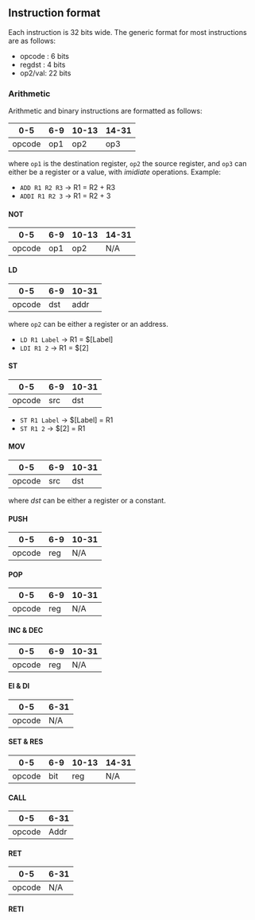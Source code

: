 ## Instruction format

Each instruction is 32 bits wide.
The generic format for most instructions are as follows:

- opcode : 6 bits
- regdst : 4 bits
- op2/val: 22 bits

### Arithmetic

Arithmetic and binary instructions are formatted as follows:

|   0-5   | 6-9  | 10-13 | 14-31 |
|---------|------|-------|-------|
|  opcode | op1  |  op2  |  op3  |

where `op1` is the destination register, `op2` the source register, and `op3`
can either be a register or a value, with *imidiate* operations.
Example:

- `ADD R1 R2 R3` -> R1 = R2 + R3
- `ADDI R1 R2 3` -> R1 = R2 + 3

#### NOT
|   0-5   | 6-9  | 10-13 | 14-31 |
|---------|------|-------|-------|
|  opcode | op1  |  op2  |  N/A  |

#### LD
|   0-5   | 6-9  | 10-31  |
|---------|------|--------|
|  opcode | dst  |  addr  |

where `op2` can be either a register or an address.
- `LD R1 Label` -> R1 = $[Label]
- `LDI R1 2` -> R1 = $[2]

#### ST
|   0-5   | 6-9  | 10-31 |
|---------|------|-------|
|  opcode | src  |  dst  |

- `ST R1 Label` -> $[Label] = R1
- `ST R1 2` -> $[2] = R1


#### MOV
|   0-5   | 6-9  |  10-31  |
|---------|------|---------|
|  opcode | src  |   dst   |

where *dst* can be either a register or a constant.

#### PUSH
|   0-5   | 6-9  | 10-31 |
|---------|------|-------|
|  opcode | reg  |  N/A  |

#### POP
|   0-5   | 6-9  | 10-31 |
|---------|------|-------|
|  opcode | reg  |  N/A  |

#### INC & DEC
|   0-5   | 6-9  | 10-31 |
|---------|------|-------|
|  opcode | reg  |  N/A  |

#### EI & DI
|   0-5   | 6-31  |
|---------|-------|
|  opcode |  N/A  |

#### SET & RES
|   0-5   | 6-9  | 10-13 |  14-31 |
|---------|------|-------|--------|
|  opcode | bit  |  reg  |   N/A  |

#### CALL
|   0-5   | 6-31   |
|---------|--------|
|  opcode |  Addr  |

#### RET
|   0-5   | 6-31  |
|---------|-------|
|  opcode |  N/A  |

#### RETI
